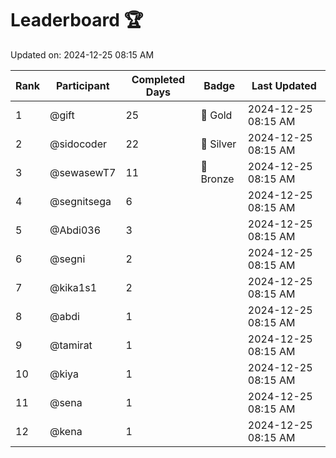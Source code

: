 # Leaderboard 🏆

Updated on: 2024-12-25 08:15 AM

| Rank | Participant       | Completed Days | Badge      | Last Updated         |
|------|-------------------|----------------|------------|----------------------|
| 1    | @gift             | 25             | 🏅 Gold     | 2024-12-25 08:15 AM |
| 2    | @sidocoder        | 22             | 🥈 Silver   | 2024-12-25 08:15 AM |
| 3    | @sewasewT7        | 11             | 🥉 Bronze   | 2024-12-25 08:15 AM |
| 4    | @segnitsega       | 6              |            | 2024-12-25 08:15 AM |
| 5    | @Abdi036          | 3              |            | 2024-12-25 08:15 AM |
| 6    | @segni            | 2              |            | 2024-12-25 08:15 AM |
| 7    | @kika1s1          | 2              |            | 2024-12-25 08:15 AM |
| 8    | @abdi             | 1              |            | 2024-12-25 08:15 AM |
| 9    | @tamirat          | 1              |            | 2024-12-25 08:15 AM |
| 10   | @kiya             | 1              |            | 2024-12-25 08:15 AM |
| 11   | @sena             | 1              |            | 2024-12-25 08:15 AM |
| 12   | @kena             | 1              |            | 2024-12-25 08:15 AM |
